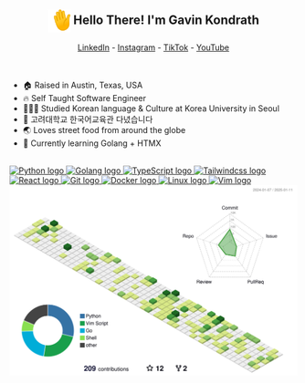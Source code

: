 <section>
<h1 align="center">
    <img src="./assets/waving-hand.gif" alt="Waving Hand" width="40" height="40" style="vertical-align: middle;">
    Hello There! I'm Gavin Kondrath
</h1>

<div align="center">
  <a href="https://www.linkedin.com/in/gavin-kondrath/">LinkedIn</a> -
  <a href="https://www.instagram.com/gavin_kondrath/">Instagram</a> -
  <a href="https://tiktok.com/@gavin_kondrath">TikTok</a> -
  <a href="https://www.youtube.com/@GavinKondrath">YouTube</a>
</div>
</section>

<br/>
<br/>

<section>
    <ul>
        <li>🏠 Raised in Austin, Texas, USA</li>
        <li>🔥 Self Taught Software Engineer</li>
        <li>👩🏻‍🎓 Studied Korean language & Culture at Korea University in Seoul</li>
        <li>🏫 고려대학교 한국어교육관 다녔습니다</li>
        <li>🌏 Loves street food from around the globe</li>
        <li>🌱 Currently learning Golang + HTMX</li>
    </ul>
</section>

<br/>

<div align="left">
<a href="https://www.python.org/" target="_blank" rel="noreferrer"><picture>
 <source media="(prefers-color-scheme: dark)" srcset="https://raw.githubusercontent.com/danielcranney/readme-generator/main/public/icons/skills/python-dark.svg">
 <source media="(prefers-color-scheme: light)" srcset="https://raw.githubusercontent.com/danielcranney/readme-generator/main/public/icons/skills/python-colored.svg">
 <img alt="Python logo" src="https://raw.githubusercontent.com/danielcranney/readme-generator/main/public/icons/skills/python-colored.svg" width="38" height="38">
</picture></a>
<a href="https://go.dev/" target="_blank" rel="noreferrer"><picture>
 <source media="(prefers-color-scheme: dark)" srcset="https://raw.githubusercontent.com/danielcranney/readme-generator/main/public/icons/skills/go-dark.svg">
 <source media="(prefers-color-scheme: light)" srcset="https://raw.githubusercontent.com/danielcranney/readme-generator/main/public/icons/skills/go-colored.svg">
 <img alt="Golang logo" src="https://raw.githubusercontent.com/danielcranney/readme-generator/main/public/icons/skills/go-colored.svg" width="38" height="38">
</picture></a>
<a href="https://www.typescriptlang.org/" target="_blank" rel="noreferrer"><picture>
 <source media="(prefers-color-scheme: dark)" srcset="https://raw.githubusercontent.com/danielcranney/readme-generator/main/public/icons/skills/typescript-dark.svg">
 <source media="(prefers-color-scheme: light)" srcset="https://raw.githubusercontent.com/danielcranney/readme-generator/main/public/icons/skills/typescript-colored.svg">
 <img alt="TypeScript logo" src="https://raw.githubusercontent.com/danielcranney/readme-generator/main/public/icons/skills/typescript-colored.svg" width="38" height="38">
</picture></a>
<a href="https://tailwindcss.com/" target="_blank" rel="noreferrer"><picture>
 <source media="(prefers-color-scheme: dark)" srcset="https://raw.githubusercontent.com/danielcranney/readme-generator/main/public/icons/skills/tailwindcss-dark.svg">
 <source media="(prefers-color-scheme: light)" srcset="https://raw.githubusercontent.com/danielcranney/readme-generator/main/public/icons/skills/tailwindcss-colored.svg">
 <img alt="Tailwindcss logo" src="https://raw.githubusercontent.com/danielcranney/readme-generator/main/public/icons/skills/tailwindcss-colored.svg" width="38" height="38">
</picture></a>
<a href="https://react.dev/" target="_blank" rel="noreferrer"><picture>
 <source media="(prefers-color-scheme: dark)" srcset="https://raw.githubusercontent.com/danielcranney/readme-generator/main/public/icons/skills/react-dark.svg">
 <source media="(prefers-color-scheme: light)" srcset="https://raw.githubusercontent.com/danielcranney/readme-generator/main/public/icons/skills/react-colored.svg">
 <img alt="React logo" src="https://raw.githubusercontent.com/danielcranney/readme-generator/main/public/icons/skills/react-colored.svg" width="38" height="38">
</picture></a>
<a href="https://git-scm.com/" target="_blank" rel="noreferrer"><picture>
 <source media="(prefers-color-scheme: dark)" srcset="https://raw.githubusercontent.com/danielcranney/readme-generator/main/public/icons/skills/git-dark.svg">
 <source media="(prefers-color-scheme: light)" srcset="https://raw.githubusercontent.com/danielcranney/readme-generator/main/public/icons/skills/git-colored.svg">
 <img alt="Git logo" src="https://raw.githubusercontent.com/danielcranney/readme-generator/main/public/icons/skills/git-colored.svg" width="38" height="38">
</picture></a>
<a href="https://www.docker.com/" target="_blank" rel="noreferrer"><picture>
 <source media="(prefers-color-scheme: dark)" srcset="https://raw.githubusercontent.com/danielcranney/readme-generator/main/public/icons/skills/docker-dark.svg">
 <source media="(prefers-color-scheme: light)" srcset="https://raw.githubusercontent.com/danielcranney/readme-generator/main/public/icons/skills/docker-colored.svg">
 <img alt="Docker logo" src="https://raw.githubusercontent.com/danielcranney/readme-generator/main/public/icons/skills/docker-colored.svg" width="38" height="38">
</picture></a>
<a href="https://www.linux.org" target="_blank" rel="noreferrer"><picture>
 <source media="(prefers-color-scheme: dark)" srcset="https://raw.githubusercontent.com/danielcranney/readme-generator/main/public/icons/skills/linux-dark.svg">
 <source media="(prefers-color-scheme: light)" srcset="https://raw.githubusercontent.com/danielcranney/readme-generator/main/public/icons/skills/linux-colored.svg">
 <img alt="Linux logo" src="https://raw.githubusercontent.com/danielcranney/readme-generator/main/public/icons/skills/linux-colored.svg" width="38" height="38">
</picture></a>
<a href="https://www.vim.org/" target="_blank" rel="noreferrer"><picture>
 <source media="(prefers-color-scheme: dark)" srcset="https://raw.githubusercontent.com/danielcranney/readme-generator/main/public/icons/skills/vim-dark.svg">
 <source media="(prefers-color-scheme: light)" srcset="https://raw.githubusercontent.com/danielcranney/readme-generator/main/public/icons/skills/vim-colored.svg">
 <img alt="Vim logo" src="https://raw.githubusercontent.com/danielcranney/readme-generator/main/public/icons/skills/vim-colored.svg" width="38" height="38">
</picture></a>
</div>


<picture>
 <source media="(prefers-color-scheme: dark)" srcset="./profile-3d-contrib/profile-night-green.svg">
 <source media="(prefers-color-scheme: light)" srcset="./profile-3d-contrib/profile-green-animate.svg">
 <img alt="3D Contribution Graph" src="./profile-3d-contrib/profile-green-animate.svg">
</picture>
